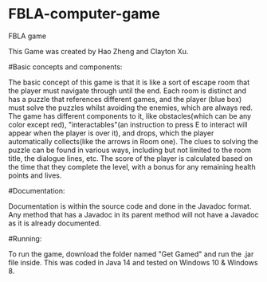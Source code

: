 # FBLA-computer-game
FBLA game

This Game was created by Hao Zheng and Clayton Xu.


#Basic concepts and components:

The basic concept of this game is that it is like a sort of escape room that the player must navigate through until the end. Each room is distinct and has a puzzle that references different games, and the player (blue box) must solve the puzzles whilst avoiding the enemies, which are always red. The game has different components to it, like obstacles(which can be any color except red), "interactables"(an instruction to press E to interact will appear when the player is over it), and drops, which the player automatically collects(like the arrows in Room one). The clues to solving the puzzle can be found in various ways, including but not limited to the room title, the dialogue lines, etc. The score of the player is calculated based on the time that they complete the level, with a bonus for any remaining health points and lives.

#Documentation:

Documentation is within the source code and done in the Javadoc format. Any method that has a Javadoc in its parent method will not have a Javadoc as it is already documented.

#Running:

To run the game, download the folder named "Get Gamed" and run  the .jar file inside. This was coded in Java 14 and tested on Windows 10 & Windows 8.